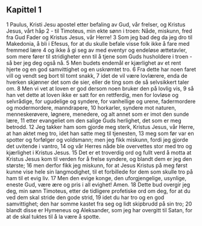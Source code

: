 ## Kapittel 1

1 Paulus, Kristi Jesu apostel etter befaling av Gud, vår frelser, og Kristus Jesus, vårt håp
2 - til Timoteus, min ekte sønn i troen: Nåde, miskunn, fred fra Gud Fader og Kristus Jesus, vår Herre!
3 Som jeg bad deg da jeg dro til Makedonia, å bli i Efesus, for at du skulle befale visse folk ikke å fare med fremmed lære
4 og ikke å gi seg av med eventyr og endeløse ættetavler, som mere fører til stridigheter enn til å tjene som Guds husholdere i troen - så ber jeg deg også nå.
5 Men budets endemål er kjærlighet av et rent hjerte og en god samvittighet og en uskrømtet tro.
6 Fra dette har noen faret vill og vendt seg bort til tomt snakk,
7 idet de vil være lovlærere, enda de hverken skjønner det som de sier, eller de ting som de så selvsikkert taler om.
8 Men vi vet at loven er god dersom noen bruker den på lovlig vis,
9 så han vet dette at loven ikke er satt for en rettferdig, men for lovløse og selvrådige, for ugudelige og syndere, for vanhellige og urene, fadermordere og modermordere, manndrapere,
10 horkarler, syndere mot naturen, menneskerøvere, løgnere, menedere, og alt annet som er imot den sunde lære,
11 etter evangeliet om den salige Guds herlighet, det som er meg betrodd.
12 Jeg takker ham som gjorde meg sterk, Kristus Jesus, vår Herre, at han aktet meg tro, idet han satte meg til tjenesten,
13 meg som før var en spotter og forfølger og voldsmann; men jeg fikk miskunn, fordi jeg gjorde det uvitende i vantro,
14 og vår Herres nåde ble overvettes stor med tro og kjærlighet i Kristus Jesus.
15 Det er et troverdig ord og fullt verd å motta at Kristus Jesus kom til verden for å frelse syndere, og blandt dem er jeg den største;
16 men derfor fikk jeg miskunn, for at Jesus Kristus på meg først kunne vise hele sin langmodighet, til et forbillede for dem som skulle tro på ham til et evig liv.
17 Men den evige konge, den uforgjengelige, usynlige, eneste Gud, være ære og pris i all evighet! Amen.
18 Dette bud overgir jeg deg, min sønn Timoteus, etter de tidligere profetiske ord om deg, for at du ved dem skal stride den gode strid,
19 idet du har tro og en god samvittighet; den har somme kastet fra seg og lidt skipbrudd på sin tro;
20 blandt disse er Hymeneus og Aleksander, som jeg har overgitt til Satan, for at de skal tuktes til å la være å spotte.
